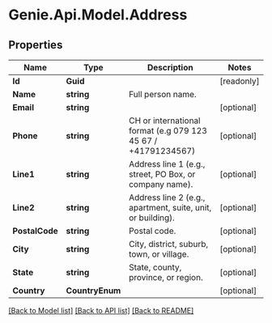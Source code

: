 # Genie.Api.Model.Address

## Properties

Name | Type | Description | Notes
------------ | ------------- | ------------- | -------------
**Id** | **Guid** |  | [readonly] 
**Name** | **string** | Full person name. | 
**Email** | **string** |  | [optional] 
**Phone** | **string** | CH or international format (e.g 079 123 45 67 / +41791234567) | [optional] 
**Line1** | **string** | Address line 1 (e.g., street, PO Box, or company name). | [optional] 
**Line2** | **string** | Address line 2 (e.g., apartment, suite, unit, or building). | [optional] 
**PostalCode** | **string** | Postal code. | [optional] 
**City** | **string** | City, district, suburb, town, or village. | [optional] 
**State** | **string** | State, county, province, or region. | [optional] 
**Country** | **CountryEnum** |  | [optional] 

[[Back to Model list]](../README.md#documentation-for-models) [[Back to API list]](../README.md#documentation-for-api-endpoints) [[Back to README]](../README.md)

